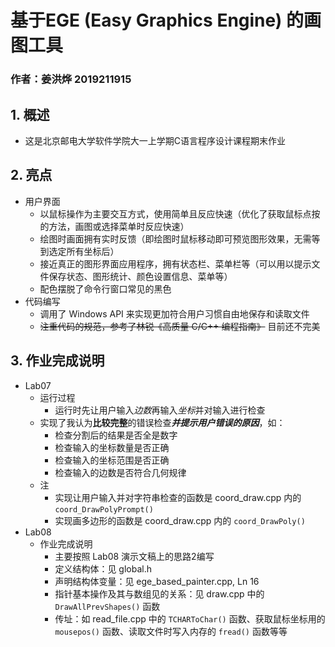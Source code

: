 # 基于EGE (Easy Graphics Engine) 的画图工具
### 作者：姜洪烨 2019211915
## 1. 概述
* 这是北京邮电大学软件学院大一上学期C语言程序设计课程期末作业
## 2. 亮点
* 用户界面
    * 以鼠标操作为主要交互方式，使用简单且反应快速（优化了获取鼠标点按的方法，画图或选择菜单时反应快速）
    * 绘图时画面拥有实时反馈（即绘图时鼠标移动即可预览图形效果，无需等到选定所有坐标后）
    * 接近真正的图形界面应用程序，拥有状态栏、菜单栏等（可以用以提示文件保存状态、图形统计、颜色设置信息、菜单等）
    * 配色摆脱了命令行窗口常见的黑色
* 代码编写
    * 调用了 Windows API 来实现更加符合用户习惯自由地保存和读取文件
    * ~~注重代码的规范，参考了林锐《高质量 C/C++ 编程指南》~~ 目前还不完美
## 3. 作业完成说明
* Lab07
    * 运行过程
        * 运行时先让用户输入*边数*再输入*坐标*并对输入进行检查
    * 实现了我认为**比较完整**的错误检查***并提示用户错误的原因***，如：
        * 检查分割后的结果是否全是数字
        * 检查输入的坐标数量是否正确
        * 检查输入的坐标范围是否正确
        * 检查输入的边数是否符合几何规律
    * 注
        * 实现让用户输入并对字符串检查的函数是 coord_draw.cpp 内的 `coord_DrawPolyPrompt()`
		* 实现画多边形的函数是 coord_draw.cpp 内的 `coord_DrawPoly()`
* Lab08
    * 作业完成说明
        * 主要按照 Lab08 演示文稿上的思路2编写
        * 定义结构体：见 global.h
        * 声明结构体变量：见 ege_based_painter.cpp, Ln 16
        * 指针基本操作及其与数组见的关系：见 draw.cpp 中的 `DrawAllPrevShapes()` 函数
        * 传址：如 read_file.cpp 中的 `TCHARToChar()` 函数、获取鼠标坐标用的 `mousepos()` 函数、读取文件时写入内存的 `fread()` 函数等等
